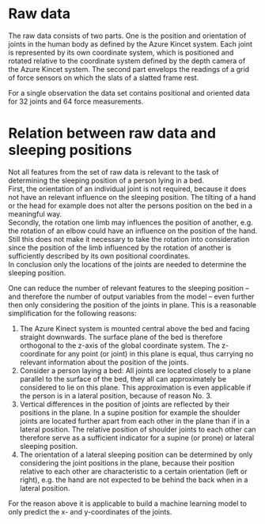 # Raw data

The raw data consists of two parts. One is the position and orientation of joints in the human body as defined by the Azure Kincet system. Each joint is represented by its own coordinate system, which is positioned and rotated relative to the coordinate system defined by the depth camera of the Azure Kincet system.
The second part envelops the readings of a grid of force sensors on which the slats of a slatted frame rest.

For a single observation the data set contains positional and oriented data for 32 joints and 64 force measurements.

# Relation between raw data and sleeping positions

Not all features from the set of raw data is relevant to the task of determining the sleeping position of a person lying in a bed.  
First, the orientation of an individual joint is not required, because it does not have an relevant influence on the sleeping position. The tilting of a hand or the head for example does not alter the persons position on the bed in a meaningful way.  
Secondly, the rotation one limb may influences the position of another, e.g. the rotation of an elbow could have an influence on the position of the hand. Still this does not make it necessary to take the rotation into consideration since the position of the limb influenced by the rotation of another is sufficiently described by its own positional coordinates.  
In conclusion only the locations of the joints are needed to determine the sleeping position.

One can reduce the number of relevant features to the sleeping position &ndash; and therefore the number of output variables from the model &ndash; even further then only considering the position of the joints in plane. This is a reasonable simplification for the following reasons:

1. The Azure Kinect system is mounted central above the bed and facing straight downwards. The surface plane of the bed is therefore orthogonal to the z-axis of the global coordinate system. The z-coordinate for any point (or joint) in this plane is equal, thus carrying no relevant information about the position of the joints.
2. Consider a person laying a bed: All joints are located closely to a plane parallel to the surface of the bed, they all can approximately be considered to lie on this plane. This approximation is even applicable if the person is in a lateral position, because of reason No. 3.
3. Vertical differences in the position of joints are reflected by their positions in the plane. In a supine position for example the shoulder joints are located further apart from each other in the plane than if in a lateral position. The relative position of shoulder joints to each other can therefore serve as a sufficient indicator for a supine (or prone) or lateral sleeping position.
4. The orientation of a lateral sleeping position can be determined by only considering the joint positions in the plane, because their position relative to each other are characteristic to a certain orientation (left or right), e.g. the hand are not expected to be behind the back when in a lateral position.

For the reason above it is applicable to build a machine learning model to only predict the x- and y-coordinates of the joints.